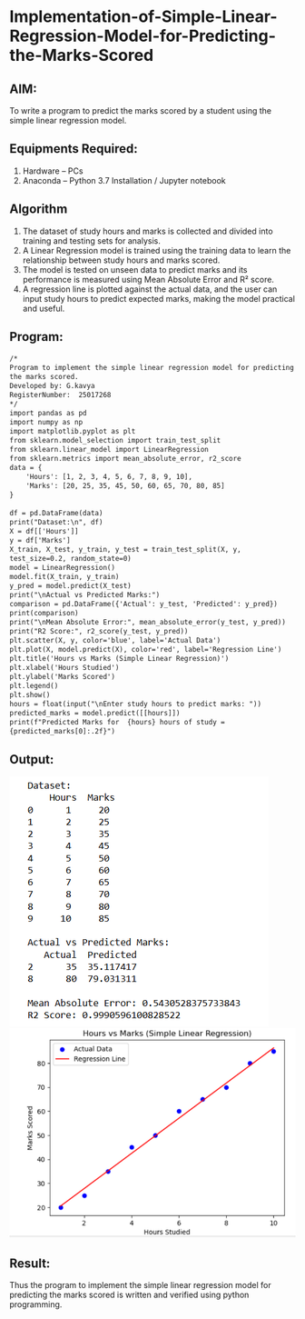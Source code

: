 # Implementation-of-Simple-Linear-Regression-Model-for-Predicting-the-Marks-Scored

## AIM:
To write a program to predict the marks scored by a student using the simple linear regression model.

## Equipments Required:
1. Hardware – PCs
2. Anaconda – Python 3.7 Installation / Jupyter notebook

## Algorithm
1. The dataset of study hours and marks is collected and divided into training and testing sets for analysis.
2. A Linear Regression model is trained using the training data to learn the relationship between study hours and marks scored.
3. The model is tested on unseen data to predict marks and its performance is measured using Mean Absolute Error and R² score.
4. A regression line is plotted against the actual data, and the user can input study hours to predict expected marks, making the model practical and useful.

## Program:
```
/*
Program to implement the simple linear regression model for predicting the marks scored.
Developed by: G.kavya
RegisterNumber:  25017268
*/
import pandas as pd
import numpy as np
import matplotlib.pyplot as plt
from sklearn.model_selection import train_test_split
from sklearn.linear_model import LinearRegression
from sklearn.metrics import mean_absolute_error, r2_score
data = {
    'Hours': [1, 2, 3, 4, 5, 6, 7, 8, 9, 10],
    'Marks': [20, 25, 35, 45, 50, 60, 65, 70, 80, 85]
}

df = pd.DataFrame(data)
print("Dataset:\n", df)
X = df[['Hours']]
y = df['Marks']
X_train, X_test, y_train, y_test = train_test_split(X, y, test_size=0.2, random_state=0)
model = LinearRegression()
model.fit(X_train, y_train)
y_pred = model.predict(X_test)
print("\nActual vs Predicted Marks:")
comparison = pd.DataFrame({'Actual': y_test, 'Predicted': y_pred})
print(comparison)
print("\nMean Absolute Error:", mean_absolute_error(y_test, y_pred))
print("R2 Score:", r2_score(y_test, y_pred))
plt.scatter(X, y, color='blue', label='Actual Data')
plt.plot(X, model.predict(X), color='red', label='Regression Line')
plt.title('Hours vs Marks (Simple Linear Regression)')
plt.xlabel('Hours Studied')
plt.ylabel('Marks Scored')
plt.legend()
plt.show()
hours = float(input("\nEnter study hours to predict marks: "))
predicted_marks = model.predict([[hours]])
print(f"Predicted Marks for  {hours} hours of study = {predicted_marks[0]:.2f}")
```

## Output:
![alt text](exp2.1.png)
![alt text](exp2.2.png)


## Result:
Thus the program to implement the simple linear regression model for predicting the marks scored is written and verified using python programming.
